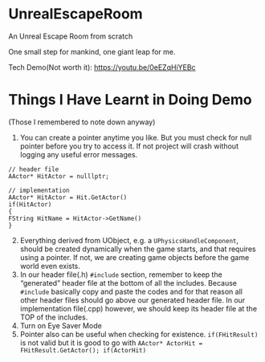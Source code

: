 # UnrealEscapeRoom
An Unreal Escape Room from scratch

One small step for mankind, one giant leap for me.

Tech Demo(Not worth it): https://youtu.be/0eEZqHiYEBc

# Things I Have Learnt in Doing Demo 
(Those I remembered to note down anyway)
1. You can create a pointer anytime you like. But you must check for null pointer before you try to access it. If not project will crash without logging any useful error messages.

```
// header file
AActor* HitActor = nulllptr;
```
```
// implementation
AActor* HitActor = Hit.GetActor()
if(HitActor)
{
FString HitName = HitActor->GetName()
}
```
2. Everything derived from UObject, e.g. a ```UPhysicsHandleComponent```, should be created dynamically when the game starts, and that requires using a pointer. If not, we are creating game objects before the game world even exists.
3. In our header file(.h) ```#include``` section, remember to keep the “generated” header file at the bottom of all the includes. Because ```#include``` basically copy and paste the codes and for that reason all other header files should go above our generated header file. 
In our implementation file(.cpp) however, we should keep its header file at the TOP of the includes.
4. Turn on Eye Saver Mode
5. Pointer also can be useful when checking for existence. ```if(FHitResult)``` is not valid but it is good to go with ```AActor* ActorHit = FHitResult.GetActor(); if(ActorHit)```

